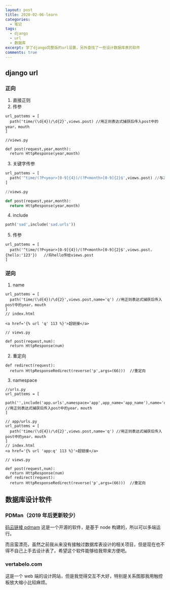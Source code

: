 ```yaml
---
layout: post
title: 2020-02-06-learn
categories: 
  - 笔记
tags:
  - django
  - url
  - 数据库
excerpt: 学了django完整版的url设置，另外查找了一些设计数据库表的软件
comments: true
---
```


## django url

### 正向

1. 直接正则
2. 传参

```
url_pattems = [
  path('time/(\d{4})/\d{2}',views.post) //用正则表达式捕获后传入post中的year，mouth
]

//views.py

def post(request,year,month):
  return HttpResponse(year,month)

```

3. 关键字传参

```py
url_pattems = [
  path('^time/(?P<year>[0-9]{4})/(?P<month>[0-9]{2}$',views.post) //与2不同的是在下面视图函数中若改变year month的顺序并没有关系
]

//views.py

def post(request,year,month):
  return HttpResponse(year,month)

```

4. include

```py
path('sad',include('sad.urls'))
```

5. 传参

```
url_pattems = [
  path('^time/(?P<year>[0-9]{4})/(?P<month>[0-9]{2}$',views.post，{hello:'123'})   //将hello传给views.post
]
```

### 逆向

1. name

```
url_pattems = [
  path('time/(\d{4})/\d{2}',views.post,name='q') //用正则表达式捕获后传入post中的year，mouth
]
// index.html

<a href='{% url 'q' 113 %}'>超链接</a>

// views.py

def post(request,num):   
  return HttpResponse(num)

```

2. 重定向 

```
def redirect(request):
  return HttpResponseRedirect(reverse('p',args=(66)))  //重定向

```

3. namespace

```
//urls.py
url_pattems = [
  path('',include('app.urls',namespace='app',app_name='app_name'),name='q') //用正则表达式捕获后传入post中的year，mouth
]

// app/urls.py
url_pattems = [
  path('time/(\d{4})/\d{2}',views.post,name='q') //用正则表达式捕获后传入post中的year，mouth
]
// index.html
<a href='{% url 'app:q' 113 %}'>超链接</a>

// views.py

def post(request,num):   
  return HttpResponse(num)
def redirect(request):
  return HttpResponseRedirect(reverse('p',args=(66)))  //重定向

```

## 数据库设计软件 

### PDMan（2019 年后更新较少）
[码云链接 pdmam](https://gitee.com/robergroup/pdman)
这是一个开源的软件，是基于 node 构建的，所以可以多端运行。

而且蛮漂亮，虽然之前我从来没有接触过数据库表设计的相关项目，但是现在也不得不自己上手去设计表了。希望这个软件能够给我带来方便吧。

### vertabelo.com

这是一个 web 端的设计网站，但是我觉得交互不大好，特别是关系图那我用触控板放大缩小比较麻烦。